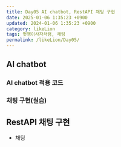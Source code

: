 ```yaml
---
title: Day05 AI chatbot, RestAPI 채팅 구현
date: 2025-01-06 1:35:23 +0900
updated: 2024-01-06 1:35:23 +0900
category: likeLion
tags: 멋쟁이사자처럼, 채팅
permalink: /likeLion/Day05/
---
```


## AI chatbot
### AI chatbot 적용 코드
### 채팅 구현(실습)

## RestAPI 채팅 구현 
- 채팅